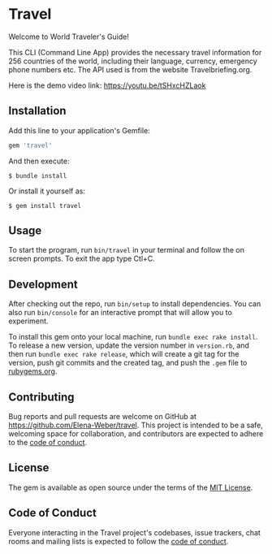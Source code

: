 # Travel

Welcome to World Traveler's Guide!

This CLI (Command Line App) provides the necessary travel information for 256 countries of the world, including their language, currency, emergency phone numbers etc. The API used is from the website Travelbriefing.org.

Here is the demo video link:
https://youtu.be/tSHxcHZLaok

## Installation

Add this line to your application's Gemfile:

```ruby
gem 'travel'
```

And then execute:

    $ bundle install

Or install it yourself as:

    $ gem install travel

## Usage

To start the program, run `bin/travel` in your terminal and follow the on screen prompts.
To exit the app type Ctl+C.

## Development

After checking out the repo, run `bin/setup` to install dependencies. You can also run `bin/console` for an interactive prompt that will allow you to experiment.

To install this gem onto your local machine, run `bundle exec rake install`. To release a new version, update the version number in `version.rb`, and then run `bundle exec rake release`, which will create a git tag for the version, push git commits and the created tag, and push the `.gem` file to [rubygems.org](https://rubygems.org).

## Contributing

Bug reports and pull requests are welcome on GitHub at https://github.com/Elena-Weber/travel. This project is intended to be a safe, welcoming space for collaboration, and contributors are expected to adhere to the [code of conduct](https://github.com/Elena-Weber/travel/blob/master/CODE_OF_CONDUCT.md).

## License

The gem is available as open source under the terms of the [MIT License](https://opensource.org/licenses/MIT).

## Code of Conduct

Everyone interacting in the Travel project's codebases, issue trackers, chat rooms and mailing lists is expected to follow the [code of conduct](https://github.com/Elena-Weber/travel/blob/master/CODE_OF_CONDUCT.md).

